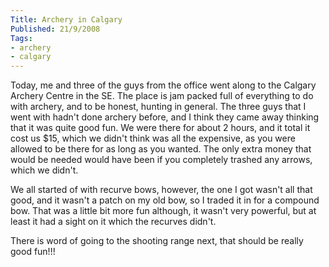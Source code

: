 ```yaml
---
Title: Archery in Calgary
Published: 21/9/2008
Tags:
- archery
- calgary
---
```


Today, me and three of the guys from the office went along to the Calgary Archery Centre in the SE. The place is jam packed full of everything to do with archery, and to be honest, hunting in general. The three guys that I went with hadn't done archery before, and I think they came away thinking that it was quite good fun. We were there for about 2 hours, and it total it cost us $15, which we didn't think was all the expensive, as you were allowed to be there for as long as you wanted. The only extra money that would be needed would have been if you completely trashed any arrows, which we didn't.

We all started of with recurve bows, however, the one I got wasn't all that good, and it wasn't a patch on my old bow, so I traded it in for a compound bow. That was a little bit more fun although, it wasn't very powerful, but at least it had a sight on it which the recurves didn't.

There is word of going to the shooting range next, that should be really good fun!!!
